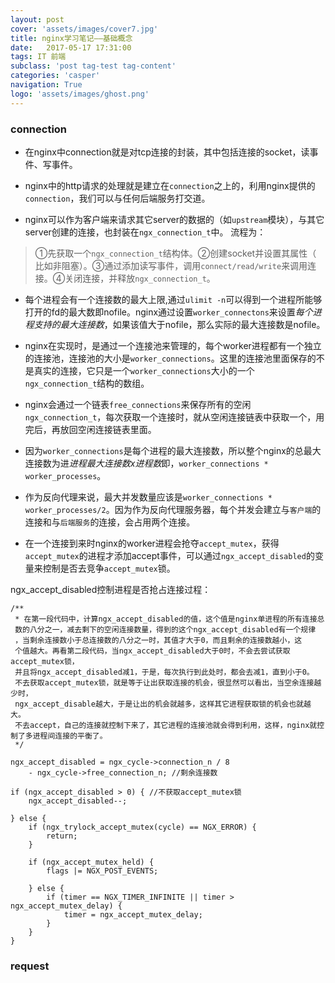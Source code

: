 ```yaml
---
layout: post
cover: 'assets/images/cover7.jpg'
title: nginx学习笔记——基础概念
date:   2017-05-17 17:31:00
tags: IT 前端
subclass: 'post tag-test tag-content'
categories: 'casper'
navigation: True
logo: 'assets/images/ghost.png'
---
```




### connection

* 在nginx中connection就是对tcp连接的封装，其中包括连接的socket，读事件、写事件。

* nginx中的http请求的处理就是建立在```connection```之上的，利用nginx提供的```connection```，我们可以与任何后端服务打交道。

* nginx可以作为客户端来请求其它server的数据的（如```upstream```模块），与其它server创建的连接，也封装在```ngx_connection_t```中。
流程为：
> ①先获取一个```ngx_connection_t```结构体。②创建socket并设置其属性（ 比如非阻塞）。③通过添加读写事件，调用```connect/read/write```来调用连接。④关闭连接，并释放```ngx_connection_t```。

* 每个进程会有一个连接数的最大上限,通过```ulimit -n```可以得到一个进程所能够打开的fd的最大数即nofile。nginx通过设置```worker_connectons```来设置*每个进程支持的最大连接数*，如果该值大于nofile，那么实际的最大连接数是nofile。

* nginx在实现时，是通过一个连接池来管理的，每个worker进程都有一个独立的连接池，连接池的大小是```worker_connections```。这里的连接池里面保存的不是真实的连接，它只是一个```worker_connections```大小的一个```ngx_connection_t```结构的数组。

* nginx会通过一个链表```free_connections```来保存所有的空闲```ngx_connection_t```，每次获取一个连接时，就从空闲连接链表中获取一个，用完后，再放回空闲连接链表里面。

* 因为```worker_connections```是每个进程的最大连接数，所以整个nginx的总最大连接数为进*进程最大连接数x进程数*即，```worker_connections * worker_processes```。

* 作为反向代理来说，最大并发数量应该是```worker_connections * worker_processes/2```。因为作为反向代理服务器，每个并发会建立与```客户端```的连接和与```后端服务```的连接，会占用两个连接。

* 在一个连接到来时nginx的worker进程会抢夺```accept_mutex```，获得```accept_mutex```的进程才添加accept事件，可以通过```ngx_accept_disabled```的变量来控制是否去竞争```accept_mutex```锁。

ngx_accept_disabled控制进程是否抢占连接过程：
```
/**
 * 在第一段代码中，计算ngx_accept_disabled的值，这个值是nginx单进程的所有连接总
 数的八分之一，减去剩下的空闲连接数量，得到的这个ngx_accept_disabled有一个规律
 ，当剩余连接数小于总连接数的八分之一时，其值才大于0，而且剩余的连接数越小，这
 个值越大。再看第二段代码，当ngx_accept_disabled大于0时，不会去尝试获取accept_mutex锁，
 并且将ngx_accept_disabled减1，于是，每次执行到此处时，都会去减1，直到小于0。
 不去获取accept_mutex锁，就是等于让出获取连接的机会，很显然可以看出，当空余连接越少时，
 ngx_accept_disable越大，于是让出的机会就越多，这样其它进程获取锁的机会也就越大。
 不去accept，自己的连接就控制下来了，其它进程的连接池就会得到利用，这样，nginx就控制了多进程间连接的平衡了。
 */

ngx_accept_disabled = ngx_cycle->connection_n / 8
    - ngx_cycle->free_connection_n; //剩余连接数

if (ngx_accept_disabled > 0) { //不获取accept_mutex锁
    ngx_accept_disabled--;

} else {
    if (ngx_trylock_accept_mutex(cycle) == NGX_ERROR) {
        return;
    }

    if (ngx_accept_mutex_held) {
        flags |= NGX_POST_EVENTS;

    } else {
        if (timer == NGX_TIMER_INFINITE || timer > ngx_accept_mutex_delay) {
            timer = ngx_accept_mutex_delay;
        }
    }
}

```


### request
